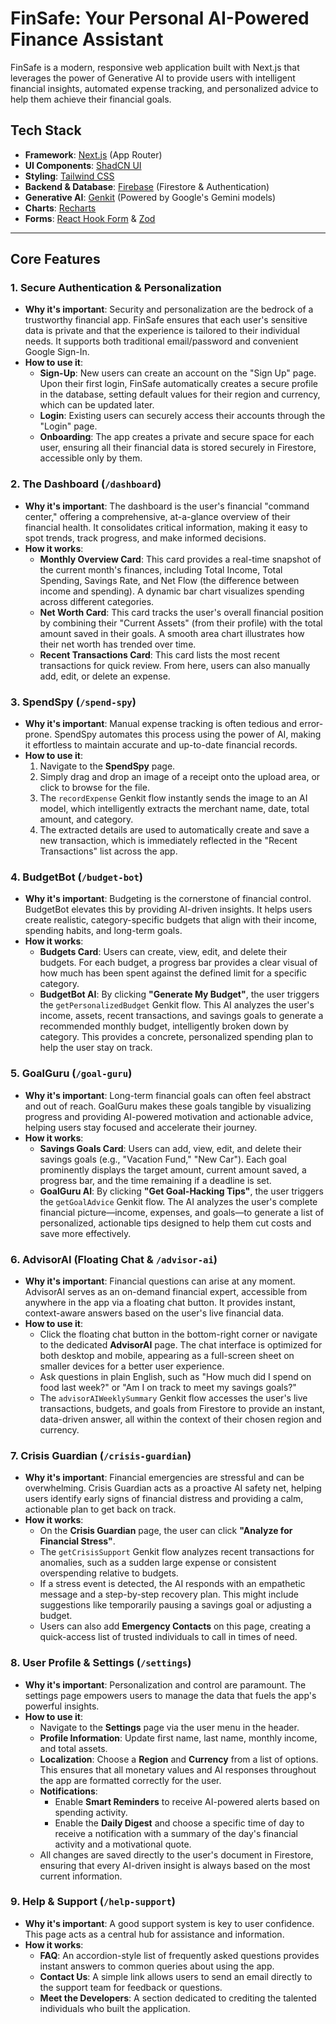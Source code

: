 # FinSafe: Your Personal AI-Powered Finance Assistant

FinSafe is a modern, responsive web application built with Next.js that leverages the power of Generative AI to provide users with intelligent financial insights, automated expense tracking, and personalized advice to help them achieve their financial goals.

## Tech Stack

- **Framework**: [Next.js](https://nextjs.org/) (App Router)
- **UI Components**: [ShadCN UI](https://ui.shadcn.com/)
- **Styling**: [Tailwind CSS](https://tailwindcss.com/)
- **Backend & Database**: [Firebase](https://firebase.google.com/) (Firestore & Authentication)
- **Generative AI**: [Genkit](https://firebase.google.com/docs/genkit) (Powered by Google's Gemini models)
- **Charts**: [Recharts](https://recharts.org/)
- **Forms**: [React Hook Form](https://react-hook-form.com/) & [Zod](https://zod.dev/)

---

## Core Features

### 1. Secure Authentication & Personalization

-   **Why it's important**: Security and personalization are the bedrock of a trustworthy financial app. FinSafe ensures that each user's sensitive data is private and that the experience is tailored to their individual needs. It supports both traditional email/password and convenient Google Sign-In.
-   **How to use it**:
    -   **Sign-Up**: New users can create an account on the "Sign Up" page. Upon their first login, FinSafe automatically creates a secure profile in the database, setting default values for their region and currency, which can be updated later.
    -   **Login**: Existing users can securely access their accounts through the "Login" page.
    -   **Onboarding**: The app creates a private and secure space for each user, ensuring all their financial data is stored securely in Firestore, accessible only by them.

### 2. The Dashboard (`/dashboard`)

-   **Why it's important**: The dashboard is the user's financial "command center," offering a comprehensive, at-a-glance overview of their financial health. It consolidates critical information, making it easy to spot trends, track progress, and make informed decisions.
-   **How it works**:
    -   **Monthly Overview Card**: This card provides a real-time snapshot of the current month's finances, including Total Income, Total Spending, Savings Rate, and Net Flow (the difference between income and spending). A dynamic bar chart visualizes spending across different categories.
    -   **Net Worth Card**: This card tracks the user's overall financial position by combining their "Current Assets" (from their profile) with the total amount saved in their goals. A smooth area chart illustrates how their net worth has trended over time.
    -   **Recent Transactions Card**: This card lists the most recent transactions for quick review. From here, users can also manually add, edit, or delete an expense.

### 3. SpendSpy (`/spend-spy`)

-   **Why it's important**: Manual expense tracking is often tedious and error-prone. SpendSpy automates this process using the power of AI, making it effortless to maintain accurate and up-to-date financial records.
-   **How to use it**:
    1.  Navigate to the **SpendSpy** page.
    2.  Simply drag and drop an image of a receipt onto the upload area, or click to browse for the file.
    3.  The `recordExpense` Genkit flow instantly sends the image to an AI model, which intelligently extracts the merchant name, date, total amount, and category.
    4.  The extracted details are used to automatically create and save a new transaction, which is immediately reflected in the "Recent Transactions" list across the app.

### 4. BudgetBot (`/budget-bot`)

-   **Why it's important**: Budgeting is the cornerstone of financial control. BudgetBot elevates this by providing AI-driven insights. It helps users create realistic, category-specific budgets that align with their income, spending habits, and long-term goals.
-   **How it works**:
    -   **Budgets Card**: Users can create, view, edit, and delete their budgets. For each budget, a progress bar provides a clear visual of how much has been spent against the defined limit for a specific category.
    -   **BudgetBot AI**: By clicking **"Generate My Budget"**, the user triggers the `getPersonalizedBudget` Genkit flow. This AI analyzes the user's income, assets, recent transactions, and savings goals to generate a recommended monthly budget, intelligently broken down by category. This provides a concrete, personalized spending plan to help the user stay on track.

### 5. GoalGuru (`/goal-guru`)

-   **Why it's important**: Long-term financial goals can often feel abstract and out of reach. GoalGuru makes these goals tangible by visualizing progress and providing AI-powered motivation and actionable advice, helping users stay focused and accelerate their journey.
-   **How it works**:
    -   **Savings Goals Card**: Users can add, view, edit, and delete their savings goals (e.g., "Vacation Fund," "New Car"). Each goal prominently displays the target amount, current amount saved, a progress bar, and the time remaining if a deadline is set.
    -   **GoalGuru AI**: By clicking **"Get Goal-Hacking Tips"**, the user triggers the `getGoalAdvice` Genkit flow. The AI analyzes the user's complete financial picture—income, expenses, and goals—to generate a list of personalized, actionable tips designed to help them cut costs and save more effectively.

### 6. AdvisorAI (Floating Chat & `/advisor-ai`)

-   **Why it's important**: Financial questions can arise at any moment. AdvisorAI serves as an on-demand financial expert, accessible from anywhere in the app via a floating chat button. It provides instant, context-aware answers based on the user's live financial data.
-   **How to use it**:
    -   Click the floating chat button in the bottom-right corner or navigate to the dedicated **AdvisorAI** page. The chat interface is optimized for both desktop and mobile, appearing as a full-screen sheet on smaller devices for a better user experience.
    -   Ask questions in plain English, such as "How much did I spend on food last week?" or "Am I on track to meet my savings goals?"
    -   The `advisorAIWeeklySummary` Genkit flow accesses the user's live transactions, budgets, and goals from Firestore to provide an instant, data-driven answer, all within the context of their chosen region and currency.

### 7. Crisis Guardian (`/crisis-guardian`)

-   **Why it's important**: Financial emergencies are stressful and can be overwhelming. Crisis Guardian acts as a proactive AI safety net, helping users identify early signs of financial distress and providing a calm, actionable plan to get back on track.
-   **How it works**:
    -   On the **Crisis Guardian** page, the user can click **"Analyze for Financial Stress"**.
    -   The `getCrisisSupport` Genkit flow analyzes recent transactions for anomalies, such as a sudden large expense or consistent overspending relative to budgets.
    -   If a stress event is detected, the AI responds with an empathetic message and a step-by-step recovery plan. This might include suggestions like temporarily pausing a savings goal or adjusting a budget.
    -   Users can also add **Emergency Contacts** on this page, creating a quick-access list of trusted individuals to call in times of need.

### 8. User Profile & Settings (`/settings`)

-   **Why it's important**: Personalization and control are paramount. The settings page empowers users to manage the data that fuels the app's powerful insights.
-   **How to use it**:
    -   Navigate to the **Settings** page via the user menu in the header.
    -   **Profile Information**: Update first name, last name, monthly income, and total assets.
    -   **Localization**: Choose a **Region** and **Currency** from a list of options. This ensures that all monetary values and AI responses throughout the app are formatted correctly for the user.
    -   **Notifications**:
        -   Enable **Smart Reminders** to receive AI-powered alerts based on spending activity.
        -   Enable the **Daily Digest** and choose a specific time of day to receive a notification with a summary of the day's financial activity and a motivational quote.
    -   All changes are saved directly to the user's document in Firestore, ensuring that every AI-driven insight is always based on the most current information.

### 9. Help & Support (`/help-support`)

-   **Why it's important**: A good support system is key to user confidence. This page acts as a central hub for assistance and information.
-   **How it works**:
    -   **FAQ**: An accordion-style list of frequently asked questions provides instant answers to common queries about using the app.
    -   **Contact Us**: A simple link allows users to send an email directly to the support team for feedback or questions.
    -   **Meet the Developers**: A section dedicated to crediting the talented individuals who built the application.
